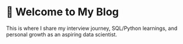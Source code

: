 # 👋 Welcome to My Blog
This is where I share my interview journey, SQL/Python learnings, and personal growth as an aspiring data scientist.
